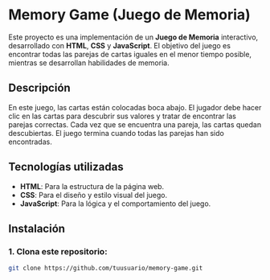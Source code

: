 # Memory Game (Juego de Memoria)

Este proyecto es una implementación de un **Juego de Memoria** interactivo, desarrollado con **HTML**, **CSS** y **JavaScript**. El objetivo del juego es encontrar todas las parejas de cartas iguales en el menor tiempo posible, mientras se desarrollan habilidades de memoria.

## Descripción

En este juego, las cartas están colocadas boca abajo. El jugador debe hacer clic en las cartas para descubrir sus valores y tratar de encontrar las parejas correctas. Cada vez que se encuentra una pareja, las cartas quedan descubiertas. El juego termina cuando todas las parejas han sido encontradas.

## Tecnologías utilizadas

- **HTML**: Para la estructura de la página web.
- **CSS**: Para el diseño y estilo visual del juego.
- **JavaScript**: Para la lógica y el comportamiento del juego.

## Instalación

### 1. Clona este repositorio:

```bash
git clone https://github.com/tuusuario/memory-game.git
